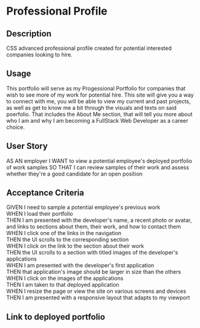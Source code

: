 # Professional Profile

## Description

CSS advanced professional profile created for potential interested companies looking to hire. 

## Usage

This portfolio will serve as my Progessional Portfolio for companies that wish to see more of my work for potential hire. This site will give you a way to connect with me, you will be able to view my current and past projects, as well as get to know me a bit through the visuals and texts on said poerfolio. That includes the About Me section, that will tell you more about who I am and why I am becoming a FullStack Web Developer as a career choice. 

## User Story 

AS AN employer
I WANT to view a potential employee's deployed portfolio of work samples
SO THAT I can review samples of their work and assess whether they're a good candidate for an open position

## Acceptance Criteria 

GIVEN I need to sample a potential employee's previous work<br>
WHEN I load their portfolio<br>
THEN I am presented with the developer's name, a recent photo or avatar, and links to sections about them, their work, and how to contact them<br>
WHEN I click one of the links in the navigation<br>
THEN the UI scrolls to the corresponding section<br>
WHEN I click on the link to the section about their work<br>
THEN the UI scrolls to a section with titled images of the developer's applications<br>
WHEN I am presented with the developer's first application<br>
THEN that application's image should be larger in size than the others<br>
WHEN I click on the images of the applications<br>
THEN I am taken to that deployed application<br>
WHEN I resize the page or view the site on various screens and devices<br>
THEN I am presented with a responsive layout that adapts to my viewport

## Link to deployed portfolio



